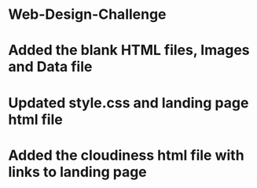 # Web-Design-Challenge

# Added the blank HTML files, Images and Data file

# Updated style.css and landing page html file

# Added the cloudiness html file with links to landing page

